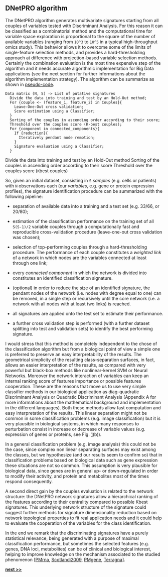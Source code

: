 ## DNetPRO algorithm

The DNetPRO algorithm generates multivariate signatures starting from
all couples of variables tested with Discriminant Analysis. For this
reason it can be classified as a combinatorial method and the
computational time for variable space exploration is proportional to the
square of the number of available variables (ranging from `10^3` to
`10^5` in a typical high-throughput omics study). This behavior allows
it to overcome some of the limits of single-feature selection methods,
and provides a hard-thresholding approach at difference with
projection-based variable selection methods. Certainly the combination
evaluation is the most time expensive step of the algorithm and it needs
accurate algorithmic implementation for Big Data applications (see the
next section for further informations about the algorithm implementation
strategy). The algorithm can be summarize as shown
in [pseudo-code](#code:DNetPRO).

```
Data matrix (N, S) -> List of putative signatures
  Divide the data into training and test by an Hold-Out method;
  For {couple <- (feature_1, feature_2) in Couples}{
    Leave-One-Out cross validation;
    Score estimation using a Classifier;
  }
  Sorting of the couples in ascending order according to their score;
  Threshold over the couples score (K-best couples);
  For {component in connected_components}{
    If {reduction}{
      Iteratively pendant node remotion;
    }
    Signature evaluation using a Classifier;
  }
```


Divide the data into training and test by an Hold-Out method Sorting of
the couples in ascending order according to their score Threshold over
the couples score (`K`best couples)

So, given an initial dataset, consisting in `S` *samples* (e.g. cells or
patients) with `N` observations each (our *variables*, e.g. gene or
protein expression profiles), the signature identification procedure can
be summarized with the following pipeline:

-   separation of available data into a training and a test set (e.g.
    33/66, or 20/80);

-   estimation of the classification performance on the training set of
    all `S(S-1)/2` variable couples through a computationally fast and
    reproducible cross-validation procedure (leave-one-out cross
    validation was chosen);

-   selection of top-performing couples through a hard-thresholding
    procedure. The performance of each couple constitutes a *weighted
    link* of a network in which nodes are the variables connected at
    least through one link;

-   every *connected component* in which the network is divided into
    constitutes an identified classification signature.

-   (optional) in order to reduce the size of an identified signature,
    the pendant nodes of the network (i.e. nodes with degree equal to
    one) can be removed, in a single step or recursively until the core
    network (i.e. a network with all nodes with at least two links) is
    reached.

-   all signatures are applied onto the test set to estimate their
    performance.

-   a further cross validation step is performed (with a further dataset
    splitting into test and validation sets) to identify the best
    performing signature.

I would stress that this method is completely independent to the chose
of the classification algorithm but from a biological point of view a
simple one is preferred to preserve an easy interpretability of the
results. The geometrical simplicity of the resulting class-separation
surfaces, in fact, allows an easier interpretation of the results, as
compared with very powerful but black-box methods like nonlinear-kernel
SVM or Neural Networks. Moreover the network interaction of variables
can keep an internal ranking score of features importance or possible
features cooperation. These are the reasons that move us to use very
simple classifier methods in our biological application as
diag-quadratic Discriminant Analysis or Quadratic Discriminant Analysis
(Appendix A for more informations about the mathematical background and
implementation in the different languages). Both these methods allow
fast computation and easy interpretation of the results. This linear
separation might not be common in some classification problems (e.g.
image classification) but it is very plausible in biological systems, in
which many responses to perturbation consist in increase or decrease of
variable values (e.g. expression of genes or proteins, see
Fig. [1](#fig:example)(b)).

In a general classification problem (e.g. image analysis) this could not
be the case, since complex non linear separating surfaces may exist
among the classes, but we hypothesize (and our results seem to confirm
so) that in classification problems based on biological data such as
gene expression these situations are not so common. This assumption is
very plausible for biological data, since genes are in general up- or
down-regulated in order to modify their activity, and protein and
metabolites most of the times respond consequently.

A second direct gain by the couples evaluation is related to the network
structure: the DNetPRO network signatures allow a hierarchical ranking
of the features according to their centrality compared to possible Kbest
signatures. This underlying network structure of the signature could
suggest further methods for signature dimensionality reduction based on
network topological properties to fit real application needs and it
could help to evaluate the cooperation of the variables for the class
identification.

In the end we remark that the discriminating signatures have a purely
statistical relevance, being generated with a purpose of maximal
classification performance, but sometimes the selected features (e.g.
genes, DNA loci, metabolites) can be of clinical and biological
interest, helping to improve knowledge on the mechanism associated to
the studied phenomenon [[PMrna](https://genome.cshlp.org/content/early/2013/10/02/gr.155192.113.abstract),
[Scotlandi2009](https://doi.org/10.1200/JCO.2008.19.2542),
[PMgene](https://www.ncbi.nlm.nih.gov/pubmed/26297486),
[Terragna](https://www.ncbi.nlm.nih.gov/pubmed/26575327)].


[**next >>**](./ToyModel.md)
